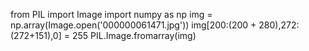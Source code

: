 from PIL import Image
import numpy as np
img = np.array(Image.open('000000061471.jpg'))
img[200:(200 + 280),272:(272+151),0] = 255
PIL.Image.fromarray(img)
